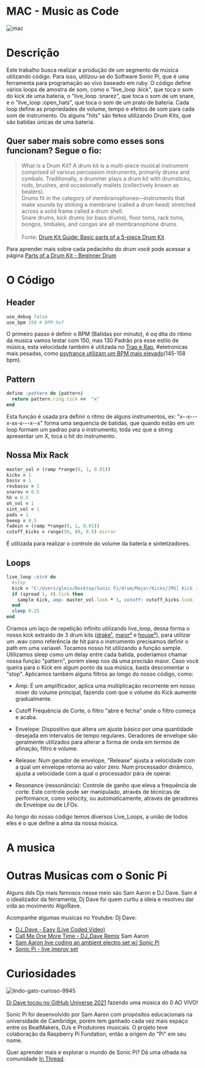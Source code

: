 # MAC - Music as Code
![mac](https://user-images.githubusercontent.com/74078237/215487202-c8a76e6a-d008-4003-a618-a9fd9db374b8.png)

# Descrição

Este trabalho busca realizar a produção de um segmento de música utilizando código. Para isso, utilizou-se do Software Sonic Pi, que é uma ferramenta para programação ao vivo baseado em ruby. O código define vários loops de amostra de som, como o "live_loop :kick", que toca o som do kick de uma bateria, o "live_loop :snarez", que toca o som de um snare, e o "live_loop :open_hats", que toca o som de um prato de bateria. Cada loop define as propriedades de volume, tempo e efeitos de som para cada som de instrumento. Os alguns "hits" são feitos utilizando Drum Kits, que são batidas únicas de uma bateria.

## Quer saber mais sobre como esses sons funcionam? Segue o fio:

> What Is a Drum Kit?
A drum kit is a multi-piece musical instrument comprised of various percussion instruments, primarily drums and cymbals. Traditionally, a drummer plays a drum kit with drumsticks, rods, brushes, and occasionally mallets (collectively known as beaters). <br>
Drums fit in the category of membranophones—instruments that make sounds by striking a membrane (called a drum head) stretched across a solid frame called a drum shell.<br> Snare drums, kick drums (or bass drums), floor toms, rack toms, bongos, timbales, and congas are all membranophone drums. <br><br>
Fonte: [Drum Kit Guide: Basic parts pf a 5-piece Drum Kit](https://www.masterclass.com/articles/drum-kit-guide)

Para aprender mais sobre cada pedacinho do drum você pode acessar a página [Parts of a Drum Kit - Beginner Drum](https://beginnerdrums.uk/parts-of-a-drum-kit/)

# O Código
## Header
``` ruby
use_debug false
use_bpm 150 # BPM Def
```
O primeiro passo é definir o BPM (Batidas por minuto), é oq dita do ritimo da musica vamos testar com 150, mas 130 Padrão pra esse estilo de música, esta velocidade também é utilizada no [Trap e Rap](https://blog.beatstars.com/posts/trap-bpm-guide), #eletronicas mais pesadas, como [psytrance utilizam um BPM mais elevado](https://psytranceguide.com/)(145-158 bpm).

## Pattern
```Ruby
define :pattern do |pattern|
  return pattern.ring.tick ==  "x"
end
```
Esta função é usada pra definir o ritmo de alguns instrumentos, ex: "x--x---x-xx-x---x--x" forma uma sequencia de batidas, que quando estão em um loop formam um padrao para o instrumento, toda vez que a string apresentar um X, toca o  hit do instrumento.
## Nossa Mix Rack
```Ruby
master_vol = (ramp *range(0, 1, 0.01))
kickv = 1
bassv = 1
revbassv = 1
snarev = 0.5
hh = 0.5
oh_vol = 1
sint_vol = 1
pads = 1
beeep = 0.5
fadein = (ramp *range(0, 1, 0.01))
cutoff_kicks = range(50, 80, 0.5).mirror
```
É utilizada para realizar o controle do volume da bateria e sintetizadores.
## Loops
```ruby
live_loop :kick do
  #stop
  kick = "C:/Users/gleis/Desktop/Sonic Pi/drum/Major/Kicks/[MS] Kick - Moody.wav"
  if (spread 1, 4).tick then
    sample kick, amp: master_vol.look * 1, cutoff: cutoff_kicks.look
  end
  sleep 0.25
end
```
Criamos um laço de repetição infinito utilizando live_loop, dessa forma o nosso kick extraido de 3 drum kits ([drake¹](https://www.youtube.com/watch?v=yf-lMrfqtU8), [major²](https://www.youtube.com/watch?v=hZfUIEg61X4) e [house³](https://www.youtube.com/watch?v=XhDzcMZlies)), para utilizar um .wav como referência de hit para o instrumento precisamos definir o path em uma variavel. Tocamos nosso hit utilizando a função sample. Utilizamos sleep como um delay entre cada batida, poderiamos chamar nossa função "pattern", porém sleep nos dá uma precisão maior. Caso você queira para o Kick em algum ponto da sua música, basta descomentar o "stop". Aplicamos também alguns filtros ao longo do nosso código, como: 

- Amp: É um amplificador, aplica uma multiplicação recorrente em nosso mixer do volume principal, fazendo com que o volume do Kick aumente gradualmente.
 
- Cutoff
Frequência de Corte, o filtro "abre e fecha" onde o filtro começa e acaba.

- Envelope: Dispositivo que altera um ajuste básico por uma quantidade desejada em intervalos de tempo regulares.
Geradores de envelope são geralmente utilizados para alterar a forma de onda em termos de afinação, filtro e volume.

- Release: Num gerador de envelope, "Release" ajusta a velocidade com a qual um envelope retorna ao valor zero. Num processador dinâmico, ajusta a velocidade com a qual o processador pára de operar.

- Resonance (ressonância): Controle de ganho que eleva a frequência de corte. Este controle pode ser manipulado, através de técnicas de performance, como velocity, ou automaticamente, através de geradores de Envelope ou de LFOs.

Ao longo do nosso código temos diversos Live_Loops, a união de todos eles é o que define a alma da nossa música. 

# A musica

# Outras Musicas com o Sonic Pi

Alguns dds Djs mais famosos nesse meio sáo Sam Aaron e DJ Dave. Sam é o idealizador da ferramenta, Dj Dave foi quem curtiu a ideia e resolveu dar vida ao movimento AlgoRave.

Acompanhe algumas musicas no Youtube:
Dj Dave: 
 - [DJ_Dave - Easy (Live Coded Video)](https://www.youtube.com/watch?v=JiQHclg_648)
 - [Call Me One More Time - DJ_Dave Remix](https://www.youtube.com/watch?v=TCFOho2FAhg)
Sam Aaron
  - [Sam Aaron live coding an ambient electro set w/ Sonic Pi](https://www.youtube.com/watch?v=G1m0aX9Lpts)
  - [Sonic Pi - live improv set](https://www.youtube.com/watch?v=ZrEXCBMA1Ag)

# Curiosidades 
![lindo-gato-curioso-9945](https://user-images.githubusercontent.com/74078237/215506056-9d4bfa6a-3bf8-4b94-a955-886713801d9b.jpg)

[Dj Dave tocou no GitHub Universe 2021](https://www.youtube.com/watch?v=JDxhkdm_t1U) fazendo uma música do 0 AO VIVO!

Sonic Pi foi desenvolvido por Sam Aaron com propósitos educacionais na universidade de Cambridge, porém tem ganhado cada vez mais espaço entre os BeatMakers, DJs e Produtores musicais. O projeto teve colaboração da Raspberry Pi Fundation, então a origem do "Pi" em seu nome.

Quer aprender mais e explorar o mundo de Sonic Pi? Dá uma olhada na comunidade [In Thread](https://in-thread.sonic-pi.net/).
